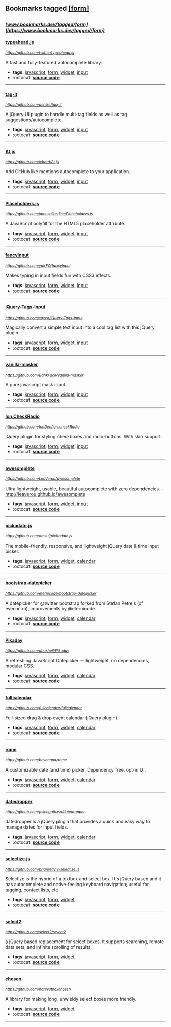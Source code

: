 ## Bookmarks tagged [[form]](https://www.bookmarks.dev?q=[form])

_<sup><sup>[www.bookmarks.dev/tagged/form](https://www.bookmarks.dev/tagged/form)</sup></sup>_
---
#### [typeahead.js](https://github.com/twitter/typeahead.js)
_<sup>https://github.com/twitter/typeahead.js</sup>_

A fast and fully-featured autocomplete library.
* **tags**: [javascript](../tagged/javascript.md), [form](../tagged/form.md), [widget](../tagged/widget.md), [input](../tagged/input.md)
* :octocat: **[source code](https://github.com/twitter/typeahead.js)**
---
#### [tag-it](https://github.com/aehlke/tag-it)
_<sup>https://github.com/aehlke/tag-it</sup>_

A jQuery UI plugin to handle multi-tag fields as well as tag suggestions/autocomplete.
* **tags**: [javascript](../tagged/javascript.md), [form](../tagged/form.md), [widget](../tagged/widget.md), [input](../tagged/input.md)
* :octocat: **[source code](https://github.com/aehlke/tag-it)**
---
#### [At.js](https://github.com/ichord/At.js)
_<sup>https://github.com/ichord/At.js</sup>_

Add GitHub like mentions autocomplete to your application.
* **tags**: [javascript](../tagged/javascript.md), [form](../tagged/form.md), [widget](../tagged/widget.md), [input](../tagged/input.md)
* :octocat: **[source code](https://github.com/ichord/At.js)**
---
#### [Placeholders.js](https://github.com/jamesallardice/Placeholders.js)
_<sup>https://github.com/jamesallardice/Placeholders.js</sup>_

A JavaScript polyfill for the HTML5 placeholder attribute.
* **tags**: [javascript](../tagged/javascript.md), [form](../tagged/form.md), [widget](../tagged/widget.md), [input](../tagged/input.md)
* :octocat: **[source code](https://github.com/jamesallardice/Placeholders.js)**
---
#### [fancyInput](https://github.com/yairEO/fancyInput)
_<sup>https://github.com/yairEO/fancyInput</sup>_

Makes typing in input fields fun with CSS3 effects.
* **tags**: [javascript](../tagged/javascript.md), [form](../tagged/form.md), [widget](../tagged/widget.md), [input](../tagged/input.md)
* :octocat: **[source code](https://github.com/yairEO/fancyInput)**
---
#### [jQuery-Tags-Input](https://github.com/xoxco/jQuery-Tags-Input)
_<sup>https://github.com/xoxco/jQuery-Tags-Input</sup>_

Magically convert a simple text input into a cool tag list with this jQuery plugin.
* **tags**: [javascript](../tagged/javascript.md), [form](../tagged/form.md), [widget](../tagged/widget.md), [input](../tagged/input.md)
* :octocat: **[source code](https://github.com/xoxco/jQuery-Tags-Input)**
---
#### [vanilla-masker](https://github.com/BankFacil/vanilla-masker)
_<sup>https://github.com/BankFacil/vanilla-masker</sup>_

A pure javascript mask input.
* **tags**: [javascript](../tagged/javascript.md), [form](../tagged/form.md), [widget](../tagged/widget.md), [input](../tagged/input.md)
* :octocat: **[source code](https://github.com/BankFacil/vanilla-masker)**
---
#### [Ion.CheckRadio](https://github.com/IonDen/ion.checkRadio)
_<sup>https://github.com/IonDen/ion.checkRadio</sup>_

jQuery plugin for styling checkboxes and radio-buttons. With skin support.
* **tags**: [javascript](../tagged/javascript.md), [form](../tagged/form.md), [widget](../tagged/widget.md), [input](../tagged/input.md)
* :octocat: **[source code](https://github.com/IonDen/ion.checkRadio)**
---
#### [awesomplete](https://github.com/LeaVerou/awesomplete)
_<sup>https://github.com/LeaVerou/awesomplete</sup>_

Ultra lightweight, usable, beautiful autocomplete with zero dependencies. - http://leaverou.github.io/awesomplete
* **tags**: [javascript](../tagged/javascript.md), [form](../tagged/form.md), [widget](../tagged/widget.md), [input](../tagged/input.md)
* :octocat: **[source code](https://github.com/LeaVerou/awesomplete)**
---
#### [pickadate.js](https://github.com/amsul/pickadate.js)
_<sup>https://github.com/amsul/pickadate.js</sup>_

The mobile-friendly, responsive, and lightweight jQuery date & time input picker.
* **tags**: [javascript](../tagged/javascript.md), [form](../tagged/form.md), [widget](../tagged/widget.md), [calendar](../tagged/calendar.md)
* :octocat: **[source code](https://github.com/amsul/pickadate.js)**
---
#### [bootstrap-datepicker](https://github.com/eternicode/bootstrap-datepicker)
_<sup>https://github.com/eternicode/bootstrap-datepicker</sup>_

A datepicker for @twitter bootstrap forked from Stefan Petre's (of eyecon.ro), improvements by @eternicode.
* **tags**: [javascript](../tagged/javascript.md), [form](../tagged/form.md), [widget](../tagged/widget.md), [calendar](../tagged/calendar.md)
* :octocat: **[source code](https://github.com/eternicode/bootstrap-datepicker)**
---
#### [Pikaday](https://github.com/dbushell/Pikaday)
_<sup>https://github.com/dbushell/Pikaday</sup>_

A refreshing JavaScript Datepicker — lightweight, no dependencies, modular CSS.
* **tags**: [javascript](../tagged/javascript.md), [form](../tagged/form.md), [widget](../tagged/widget.md), [calendar](../tagged/calendar.md)
* :octocat: **[source code](https://github.com/dbushell/Pikaday)**
---
#### [fullcalendar](https://github.com/fullcalendar/fullcalendar)
_<sup>https://github.com/fullcalendar/fullcalendar</sup>_

Full-sized drag & drop event calendar (jQuery plugin).
* **tags**: [javascript](../tagged/javascript.md), [form](../tagged/form.md), [widget](../tagged/widget.md), [calendar](../tagged/calendar.md)
* :octocat: **[source code](https://github.com/fullcalendar/fullcalendar)**
---
#### [rome](https://github.com/bevacqua/rome)
_<sup>https://github.com/bevacqua/rome</sup>_

A customizable date (and time) picker. Dependency free, opt-in UI.
* **tags**: [javascript](../tagged/javascript.md), [form](../tagged/form.md), [widget](../tagged/widget.md), [calendar](../tagged/calendar.md)
* :octocat: **[source code](https://github.com/bevacqua/rome)**
---
#### [datedropper](https://github.com/felicegattuso/datedropper)
_<sup>https://github.com/felicegattuso/datedropper</sup>_

datedropper is a jQuery plugin that provides a quick and easy way to manage dates for input fields.
* **tags**: [javascript](../tagged/javascript.md), [form](../tagged/form.md), [widget](../tagged/widget.md), [calendar](../tagged/calendar.md)
* :octocat: **[source code](https://github.com/felicegattuso/datedropper)**
---
#### [selectize.js](https://github.com/brianreavis/selectize.js)
_<sup>https://github.com/brianreavis/selectize.js</sup>_

Selectize is the hybrid of a textbox and select box. It's jQuery based and it has autocomplete and native-feeling keyboard navigation; useful for tagging, contact lists, etc.
* **tags**: [javascript](../tagged/javascript.md), [form](../tagged/form.md), [widget](../tagged/widget.md)
* :octocat: **[source code](https://github.com/brianreavis/selectize.js)**
---
#### [select2](https://github.com/select2/select2)
_<sup>https://github.com/select2/select2</sup>_

a jQuery based replacement for select boxes. It supports searching, remote data sets, and infinite scrolling of results.
* **tags**: [javascript](../tagged/javascript.md), [form](../tagged/form.md), [widget](../tagged/widget.md)
* :octocat: **[source code](https://github.com/select2/select2)**
---
#### [chosen](https://github.com/harvesthq/chosen)
_<sup>https://github.com/harvesthq/chosen</sup>_

A library for making long, unwieldy select boxes more friendly.
* **tags**: [javascript](../tagged/javascript.md), [form](../tagged/form.md), [widget](../tagged/widget.md)
* :octocat: **[source code](https://github.com/harvesthq/chosen)**
---
